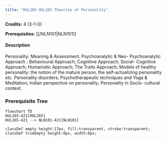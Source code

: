 ```yaml
---
title: "HUL265 HUL265 Theories of Personality"
---
```

**Credits:** 4 (3-1-0)

**Prerequisites:** [[/NLN101|NLN101]]

#### Description
Personality: Meaning & Assessment. Psychoanalytic & Neo- Psychoanalytic Approach ; Behavioural Approach; Cognitive Approach; Social- Cognitive Approach; Humanistic Approach; The Traits Approach; Models of healthy personality: the notion of the mature person, the self-actualizing personality etc. Personality disorders; Psychotherapeutic techniques and Yoga & Meditation; Indian perspective on personality; Personality in Socio- cultural context.

### Prerequisite Tree

```mermaid
flowchart TD
HUL265-421[HUL265]
HUL265-421 --> NLN101-421[NLN101]

classDef empty height:17px, fill:transparent, stroke:transparent;
classDef trueEmpty height:0px, width:0px;
```